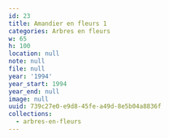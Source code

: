 ```yaml
---
id: 23
title: Amandier en fleurs 1
categories: Arbres en fleurs
w: 65
h: 100
location: null
note: null
file: null
year: '1994'
year_start: 1994
year_end: null
image: null
uuid: 739c27e0-e9d8-45fe-a49d-8e5b04a8836f
collections:
  - arbres-en-fleurs
---
```



